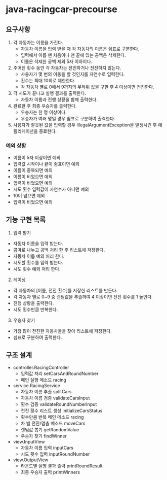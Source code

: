 # java-racingcar-precourse

## 요구사항
1. 각 자동차는 이름을 가진다.
   - 자동차 이름을 입력 받을 때 각 자동차의 이름은 쉼표로 구분한다.
   - 입력에서 이름 맨 처음이나 맨 끝에 있는 공백은 삭제한다.
   - 이름은 삭제한 공백 제외 5자 이하이다.
2. 주어진 횟수 동안 각 자동차는 전진하거나 전진하지 않는다.
   - 사용자가 몇 번의 이동을 할 것인지를 자연수로 입력한다.
   - 횟수는 최대 10회로 제한한다.
   - 각 자동차 별로 0에서 9까지의 무작위 값을 구한 후 4 이상이면 전진한다.
3. 각 시도가 끝나고 실행 결과를 출력한다.
   - 자동차 이름과 진행 상황을 함께 출력한다.
4. 완료한 후 최종 우승자를 출력한다.
   - 우승자는 한 명 이상이다.
   - 우승자가 여러 명일 경우 쉼표로 구분하여 출력한다.
5. 사용자가 잘못된 값을 입력할 경우 IllegalArgumentException을 발생시킨 후 애플리케이션을 종료한다.

### 예외 상황
-  이름이 5자 이상이면 예외
- 입력값 시작이나 끝이 쉼표이면 예외
- 이름이 중복되면 예외
- 이름이 비었으면 예외
- 입력이 비었으면 예외
- 시도 횟수 입력값이 자연수가 아니면 예외
- 10이 넘으면 예외
- 입력이 비었으면 예외

## 기능 구현 목록
1. 입력 받기
- 자동차 이름을 입력 받는다.
- 콤마로 나누고 공백 처리 한 후 리스트에 저장한다.
- 자동차 이름 예외 처리 한다.
- 시도할 횟수를 입력 받는다.
- 시도 횟수 예외 처리 한다.
2. 레이싱
- 각 자동차의 [이름, 전진 횟수]를 저장한 리스트를 만든다.
- 각 자동차 별로 0~9 중 랜덤값을 추출하여 4 이상이면 전진 횟수를 1 높인다.
- 진행 상황을 출력한다.
- 시도 횟수만큼 반복한다.
3. 우승자 찾기
- 가장 많이 전진한 자동차들을 찾아 리스트에 저장한다.
- 쉼표로 구분하여 출력한다.

## 구조 설계
- controller.RacingController
  - 입력값 처리 setCarsAndRoundNumber
  - 메인 실행 메소드 racing
- service.RacingService
  - 자동차 이름 추출 splitCars
  - 자동차 이름 검증 validateCarsInput
  - 횟수 검증 validateRoundNumberInput
  - 전진 횟수 리스트 생성 initializeCarsStatus
  - 횟수만큼 반복 메인 메소드 racing
  - 차 별 전진/멈춤 메소드 moveCars
  - 랜덤값 뽑기 getRandomValue
  - 우승자 찾기 findWinner
- view.InputView
  - 자동차 이름 입력 inputCars
  - 시도 횟수 입력 inputRoundNumber
- view.OutputView
  - 라운드별 실행 결과 출력 printRoundResult
  - 최종 우승자 출력 printWinners